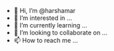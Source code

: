 - 👋 Hi, I’m @harshamar
- 👀 I’m interested in ...
- 🌱 I’m currently learning ...
- 💞️ I’m looking to collaborate on ...
- 📫 How to reach me ...

<!---
harshamar/harshamar is a ✨ special ✨ repository because its `README.md` (this file) appears on your GitHub profile.
You can click the Preview link to take a look at your changes.
--->
